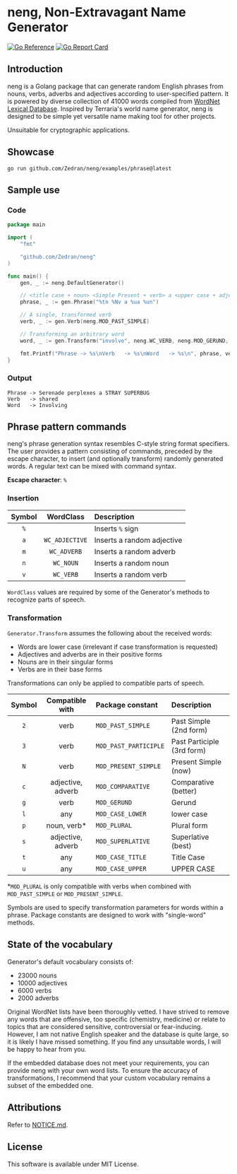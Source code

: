 # neng, Non-Extravagant Name Generator

[![Go Reference](https://pkg.go.dev/badge/github.com/Zedran/neng.svg)](https://pkg.go.dev/github.com/Zedran/neng)
[![Go Report Card](https://goreportcard.com/badge/github.com/Zedran/neng)](https://goreportcard.com/report/github.com/Zedran/neng)

## Introduction

neng is a Golang package that can generate random English phrases from nouns, verbs, adverbs and adjectives according to user-specified pattern. It is powered by diverse collection of 41000 words compiled from [WordNet Lexical Database](https://wordnet.princeton.edu). Inspired by Terraria's world name generator, neng is designed to be simple yet versatile name making tool for other projects.

Unsuitable for cryptographic applications.

## Showcase

```text
go run github.com/Zedran/neng/examples/phrase@latest
```

## Sample use

### Code

```Go
package main

import (
    "fmt"

    "github.com/Zedran/neng"
)

func main() {
    gen, _ := neng.DefaultGenerator()

    // <title case + noun> <Simple Present + verb> a <upper case + adjective> <upper case + noun>
    phrase, _ := gen.Phrase("%tn %Nv a %ua %un")

    // A single, transformed verb
    verb, _ := gen.Verb(neng.MOD_PAST_SIMPLE)

    // Transforming an arbitrary word
    word, _ := gen.Transform("involve", neng.WC_VERB, neng.MOD_GERUND, neng.MOD_CASE_TITLE)

    fmt.Printf("Phrase -> %s\nVerb   -> %s\nWord   -> %s\n", phrase, verb, word)
}
```

### Output

```text
Phrase -> Serenade perplexes a STRAY SUPERBUG
Verb   -> shared
Word   -> Involving
```

## Phrase pattern commands

neng's phrase generation syntax resembles C-style string format specifiers. The user provides a pattern consisting of commands, preceded by the escape character, to insert (and optionally transform) randomly generated words. A regular text can be mixed with command syntax.

**Escape character**: `%`

### Insertion

| Symbol | WordClass      | Description                |
|:------:|:--------------:|:---------------------------|
| `%`    |                | Inserts `%` sign           |
| `a`    | `WC_ADJECTIVE` | Inserts a random adjective |
| `m`    | `WC_ADVERB`    | Inserts a random adverb    |
| `n`    | `WC_NOUN`      | Inserts a random noun      |
| `v`    | `WC_VERB`      | Inserts a random verb      |

`WordClass` values are required by some of the Generator's methods to recognize parts of speech.

### Transformation

`Generator.Transform` assumes the following about the received words:

* Words are lower case (irrelevant if case transformation is requested)
* Adjectives and adverbs are in their positive forms
* Nouns are in their singular forms
* Verbs are in their base forms

Transformations can only be applied to compatible parts of speech.

| Symbol | Compatible with       | Package constant      | Description                |
|:------:|:---------------------:|:----------------------|:---------------------------|
| `2`    | verb                  | `MOD_PAST_SIMPLE`     | Past Simple (2nd form)     |
| `3`    | verb                  | `MOD_PAST_PARTICIPLE` | Past Participle (3rd form) |
| `N`    | verb                  | `MOD_PRESENT_SIMPLE`  | Present Simple (now)       |
| `c`    | adjective, adverb     | `MOD_COMPARATIVE`     | Comparative (better)       |
| `g`    | verb                  | `MOD_GERUND`          | Gerund                     |
| `l`    | any                   | `MOD_CASE_LOWER`      | lower case                 |
| `p`    | noun, verb*           | `MOD_PLURAL`          | Plural form                |
| `s`    | adjective, adverb     | `MOD_SUPERLATIVE`     | Superlative (best)         |
| `t`    | any                   | `MOD_CASE_TITLE`      | Title Case                 |
| `u`    | any                   | `MOD_CASE_UPPER`      | UPPER CASE                 |

\*`MOD_PLURAL` is only compatible with verbs when combined with `MOD_PAST_SIMPLE` or `MOD_PRESENT_SIMPLE`.

Symbols are used to specify transformation parameters for words within a phrase. Package constants are designed to work with "single-word" methods.

## State of the vocabulary

Generator's default vocabulary consists of:

* 23000 nouns
* 10000 adjectives
* 6000 verbs
* 2000 adverbs

Original WordNet lists have been thoroughly vetted. I have strived to remove any words that are offensive, too specific (chemistry, medicine) or relate to topics that are considered sensitive, controversial or fear-inducing. However, I am not native English speaker and the database is quite large, so it is likely I have missed something. If you find any unsuitable words, I will be happy to hear from you.

If the embedded database does not meet your requirements, you can provide neng with your own word lists. To ensure the accuracy of transformations, I recommend that your custom vocabulary remains a subset of the embedded one.

## Attributions

Refer to [NOTICE.md](./NOTICE.md).

## License

This software is available under MIT License.
